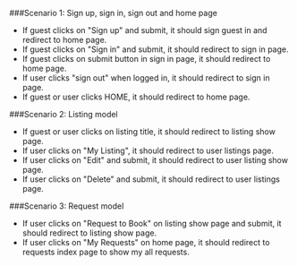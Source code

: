 ###Scenario 1: Sign up, sign in, sign out and home page

* If guest clicks on "Sign up" and submit, it should sign guest in and redirect
to home page.
* If guest clicks on "Sign in" and submit, it should redirect to sign in page.
* If guest clicks on submit button in sign in page, it should redirect to home
page.
* If user clicks "sign out" when logged in, it should redirect to sign in page.
* If guest or user clicks HOME, it should redirect to home page.

###Scenario 2: Listing model

* If guest or user clicks on listing title, it should redirect to listing show
page.
* If user clicks on "My Listing", it should redirect to user listings page.
* If user clicks on "Edit" and submit, it should redirect to user listing show
page.
* If user clicks on "Delete" and submit, it should redirect to user listings
page.


###Scenario 3: Request model
* If user clicks on "Request to Book" on listing show page and submit, it should
redirect to listing show page.
* If user clicks on "My Requests" on home page, it should redirect to requests
index page to show my all requests.
